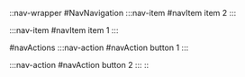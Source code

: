 ::nav-wrapper
#NavNavigation
:::nav-item
#navItem
item 2
:::

:::nav-item
#navItem
item 1
:::

#navActions
:::nav-action
#navAction
button 1
:::

:::nav-action
#navAction
button 2
:::
::